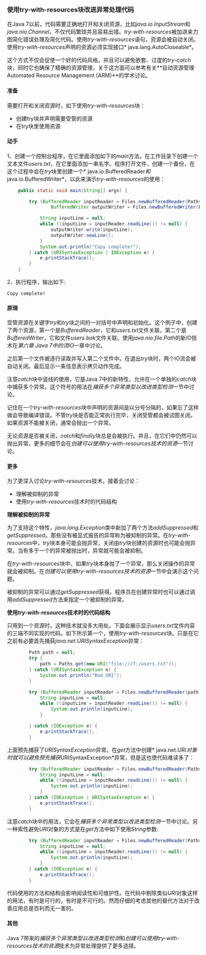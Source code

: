### 使用try-with-resources块改进异常处理代码

在Java 7以前，代码需要正确地打开和关闭资源，比如*java.io.InputStream*和*java.nio.Channel*，不仅代码繁琐并且容易出错。*try-with-resources*被加进来力图简化错误处理及简化代码。使用*try-with-resources*语句，资源会被自动关闭。使用*try-with-resources*声明的资源必须实现接口* java.lang.AutoCloseable*。

这个方式不仅会促使一个好的代码风格，并且可以避免嵌套、过度的*try-catch*块，同时它也确保了精确的资源管理，关于这方面可以参考有关**自动资源管理Automated Resource Management (ARM)**的学术讨论。

#### 准备

需要打开和关闭资源时，如下使用*try-with-resources*块：

* 创建try块并声明需要受管的资源
* 在try块里使用资源

#### 动手

1、创建一个控制台程序，在它里面添加如下的*main*方法。在工作目录下创建一个文本文件*users.txt*，在它里面添加一串名字。程序打开文件，创建一个备份，在这个过程中会在*try*块里创建一个* java.io.BufferedReader*和*java.io.BufferedWriter*，以此来演示*try-with-resources*的使用：

```java
    public static void main(String[] args) {

        try (BufferedReader inputReader = Files.newBufferedReader(Paths.get(new URI("file:///f:/users.txt")), Charset.defaultCharset());
                BufferedWriter outputWriter = Files.newBufferedWriter(Paths.get(new URI("file:///f:/users.bak")), Charset.defaultCharset());) {

            String inputLine = null;
            while ((inputLine = inputReader.readLine()) != null) {
                outputWriter.write(inputLine);
                outputWriter.newLine();
            }
            System.out.println("Copy complete!");
        } catch (URISyntaxException | IOException e) {
            e.printStackTrace();
        }
    }
```

2、执行程序，输出如下:

    Copy complete!

#### 原理

受管资源在关键字*try*和*try*块之间的一对括号中声明和初始化。这个例子中，创建了两个资源，第一个是*BufferedReader*，它和*users.txt*文件关联，第二个是*BufferedWriter*，它和文件*users.bak*文件关联。使用*java.nio.file.Path*的新IO技术在*第六章 Java 7中的流IO*一章中讨论。

之后第一个文件被逐行读取并写入第二个文件中。在退出*try*块时，两个IO流会被自动关闭。最后显示一条信息表示拷贝动作完成。

注意*catch*块中竖线的使用，它是Java 7中的新特性，允许在一个单独的*catch*块中捕获多个异常。这个符号的用法在*捕获多个异常类型以改进类型检测*一节中讨论。

记住在一个*try-with-resources*块中声明的资源间是以分号分隔的，如果忘了这样做会导致编译错误。不管*try*块是否能正常执行完毕，关闭受管都会被试图关闭。如果资源不能被关闭，通常会抛出一个异常。

无论资源是否被关闭，*catch*和*finally*块总是会被执行。并且，在它们中仍然可以抛出异常，更多的细节会在*创建可以使用try-with-resources技术的资源*一节讨论。

#### 更多

为了更深入讨论*try-with-resources*技术，接着会讨论：

* 理解被抑制的异常
* 使用*try-with-resources*技术时的代码结构

**理解被抑制的异常**

为了支持这个特性，*java.lang.Exception*类中新加了两个方法*addSuppressed*和*getSuppressed*。那些没有被显式报告的异常称为被抑制的异常。在*try-with-resources*中，*try*块本身可能会抛异常，关闭由*try*块创建的资源时也可能会抛异常。当有多于一个的异常被抛出时，异常就可能会被抑制。

在*try-with-resources*块中，如果*try*块本身抛了一个异常，那么关闭操作的异常就会被抑制。在*创建可以使用try-with-resources技术的资源*一节中会演示这个问题。

被抑制的异常可以通过*getSuppressed*获得。程序员在创建异常时也可以通过调用*addSuppressed*方法来指定一个被抑制的异常。

**使用*try-with-resources*技术时的代码结构**

只用到一个资源时，这种技术就没多大用处。下面会展示显示*users.txt*文件内容的三端不同实现的代码。如下所示第一个，使用*try-with-resources*块。只是在它之前有必要首先捕获*java.net.URISyntaxException*异常：

```java
        Path path = null;
        try {
            path = Paths.get(new URI("file:///f:/users.txt"));
        } catch (URISyntaxException e) {
            System.out.println("Bad URI");
        }

        try (BufferedReader inputReader = Files.newBufferedReader(path, Charset.defaultCharset())) {
            String inputLine = null;
            while ((inputLine = inputReader.readLine()) != null) {
                System.out.println(inputLine);
            }

        } catch (IOException e) {
            e.printStackTrace();
        }
```

上面预先捕获了*URISyntaxException*异常。在*get*方法中创建* java.net.URI*对象时就可以避免预先捕获*URISyntaxException*异常，但是这也使代码难读多了：

```java
        try (BufferedReader inputReader = Files.newBufferedReader(Paths.get(new URI("file:///f:/users.txt")), Charset.defaultCharset())) {
            String inputLine = null;
            while ((inputLine = inputReader.readLine()) != null) {
                System.out.println(inputLine);
            }
        } catch (IOException | URISyntaxException e) {
            e.printStackTrace();
        }
```

注意*catch*块中的用法，它会在*捕获多个异常类型以改进类型检测*一节中讨论。另一种索性避免*URI*对象的方式是在*get*方法中如下使用*String*参数:

```java
        try (BufferedReader inputReader = Files.newBufferedReader(Paths.get("users.txt"), Charset.defaultCharset())) {
            String inputLine = null;
            while ((inputLine = inputReader.readLine()) != null) {
                System.out.println(inputLine);
            }
        } catch (IOException e) {
            e.printStackTrace();
        }
```

代码使用的方法和结构会影响阅读性和可维护性。在代码中剔除类似*URI*对象这样的用法，有时是可行的，有时是不可行的。然而仔细的考虑其他的替代方法对于改善应用总是百利而无一害的。

#### 其他

Java 7带来的*捕获多个异常类型以改进类型检测*和*创建可以使用try-with-resources技术的资源*技术为异常处理提供了更多选择。

